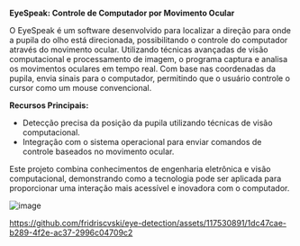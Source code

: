 
**EyeSpeak: Controle de Computador por Movimento Ocular**

O EyeSpeak é um software desenvolvido para localizar a direção para onde a pupila do olho está direcionada, possibilitando o controle do computador através do movimento ocular. Utilizando técnicas avançadas de visão computacional e processamento de imagem, o programa captura e analisa os movimentos oculares em tempo real. Com base nas coordenadas da pupila, envia sinais para o computador, permitindo que o usuário controle o cursor como um mouse convencional.

**Recursos Principais:**
- Detecção precisa da posição da pupila utilizando técnicas de visão computacional.
- Integração com o sistema operacional para enviar comandos de controle baseados no movimento ocular.


Este projeto combina conhecimentos de engenharia eletrônica e visão computacional, demonstrando como a tecnologia pode ser aplicada para proporcionar uma interação mais acessível e inovadora com o computador.

![image](https://github.com/fridriscvski/eye-detection/assets/117530891/22bc35d1-d3e1-40e3-8e94-0c7a12d11617)

https://github.com/fridriscvski/eye-detection/assets/117530891/1dc47cae-b289-4f2e-ac37-2996c04709c2

